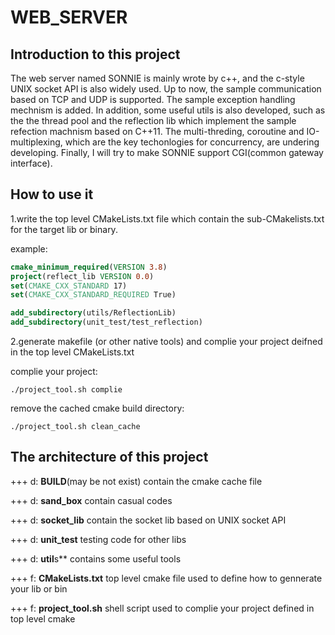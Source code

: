 # WEB_SERVER

## Introduction to this project 

The web server named SONNIE is mainly wrote by c++, and the c-style UNIX socket API is also widely used. Up to now, the sample communication based on TCP and UDP is supported. The sample exception handling mechnism is added. In addition, some useful utils is also developed, such as the the thread pool and the reflection lib which implement the sample refection machnism based on C++11. The multi-threding, coroutine and IO-multiplexing, which are the key techonlogies for concurrency, are undering developing. Finally, I will try to make SONNIE support CGI(common gateway interface).

## How to use it
1.write the top level CMakeLists.txt file which contain the sub-CMakelists.txt for the target lib or binary.

example:
``` cmake
cmake_minimum_required(VERSION 3.8)
project(reflect_lib VERSION 0.0)
set(CMAKE_CXX_STANDARD 17)
set(CMAKE_CXX_STANDARD_REQUIRED True)

add_subdirectory(utils/ReflectionLib)
add_subdirectory(unit_test/test_reflection)
```
2.generate makefile (or other native tools) and complie your project deifned in the top level CMakeLists.txt

complie your project:
``` shell
./project_tool.sh complie
```
remove the cached cmake build directory:
``` shell
./project_tool.sh clean_cache 
```

## The architecture of this project
+++ d: **BUILD**(may be not exist) contain the cmake cache file

+++ d: **sand_box** contain casual codes

+++ d: **socket_lib** contain the socket lib based on  UNIX socket API

+++ d: **unit_test** testing code for other libs 

+++ d: **util**s** contains some useful tools

+++ f: **CMakeLists.txt** top level cmake file used to define how to gennerate your lib or bin

+++ f: **project_tool.sh** shell script used to complie your project defined in top level cmake 
